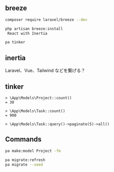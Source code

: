 ## breeze

``` sh
composer require laravel/breeze --dev

php artisan breeze:install
 React with Inertia

pa tinker
```

## inertia

Laravel、Vue、Tailwind などを繋げる？


## tinker

```
> \App\Models\Project::count()
= 30

> \App\Models\Task::count()
= 900

> \App\Models\Task::query()->paginate(5)->all()
```

## Commands

``` sh
pa make:model Project -fm

pa migrate:refresh
pa migrate --seed
```
